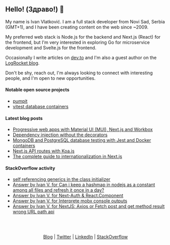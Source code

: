 ## Hello! (Здраво!) 👋

My name is Ivan Vlatković. I am a full stack developer from Novi Sad, Serbia (GMT+1), and I have been creating content on the web since ~2009.

My preferred web stack is Node.js for the backend and Next.js (React) for the frontend, but I'm very interested in exploring Go for microservice development and Svelte.js for the frontend.

Occasionally I write articles on [dev.to](https://dev.to/ivandotv) and I'm also a guest author on the [LogRocket blog](https://blog.logrocket.com/author/ivanvlatkovic/).

Don't be shy, reach out, I'm always looking to connect with interesting people, and I'm open to new opportunities.

#### Notable open source projects
- [pumpit](https://github.com/ivandotv/pumpit)
- [vitest database containers](https://github.com/ivandotv/vitest-database-containers)
#### Latest blog posts
<!-- Blog Posts:START -->
- [Progressive web apps with Material UI &lpar;MUI&rpar;, Next.js and Workbox](https://dev.to/ivandotv/progressive-web-apps-with-material-ui-mui-nextjs-and-workbox-1doj)
- [Dependency injection without the decorators](https://dev.to/ivandotv/dependency-injection-without-the-decorators-3i2p)
- [MongoDB and PostgreSQL database testing with Jest and Docker containers](https://dev.to/ivandotv/mongodb-and-postgresql-database-testing-with-jest-and-docker-containers-56bc)
- [Next.js API routes with Koa.js](https://dev.to/ivandotv/nextjs-api-routes-with-koajs-3i19)
- [The complete guide to internationalization in Next.js](https://dev.to/ivandotv/the-complete-guide-to-internationalization-in-nextjs-e6p)
<!-- Blog Posts:END -->

#### StackOverflow activity
<!-- STACKOVERFLOW:START -->
- [self referencing generics in the class initializer](https://stackoverflow.com/questions/78225353/self-referencing-generics-in-the-class-initializer)
- [Answer by Ivan V. for Can i keep a hashmap in nodejs as a constant among all files and refresh it once in a day?](https://stackoverflow.com/questions/75934934/can-i-keep-a-hashmap-in-nodejs-as-a-constant-among-all-files-and-refresh-it-once/75935936#75935936)
- [Answer by Ivan V. for Next-Auth &amp; React.Component](https://stackoverflow.com/questions/72270208/next-auth-react-component/72271105#72271105)
- [Answer by Ivan V. for Interprete mobx console outputs](https://stackoverflow.com/questions/72041368/interprete-mobx-console-outputs/72103860#72103860)
- [Answer by Ivan V. for NextJS: Axios or Fetch post and get method result wrong URL path api](https://stackoverflow.com/questions/71996961/nextjs-axios-or-fetch-post-and-get-method-result-wrong-url-path-api/71997094#71997094)
<!-- STACKOVERFLOW:END -->

<br/>
<br/>
<p align="center" valign="center">
<a href="https://dev.to/ivandotv">Blog</a> |
<a href="https://twitter.com/iki_xx">Twitter</a> |
<a href="https://www.linkedin.com/in/ivandotv/">LinkedIn</a> |
<a href="https://stackoverflow.com/users/1489487/ivan-v">StackOverflow</a></p>
